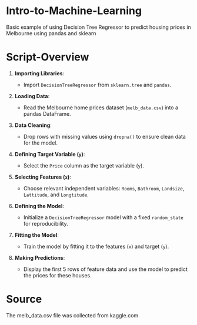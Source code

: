 # Intro-to-Machine-Learning
Basic example of using Decision Tree Regressor to predict housing prices in Melbourne using pandas and sklearn

# Script-Overview
1. **Importing Libraries**:
   - Import `DecisionTreeRegressor` from `sklearn.tree` and `pandas`.

2. **Loading Data**:
   - Read the Melbourne home prices dataset (`melb_data.csv`) into a pandas DataFrame.

3. **Data Cleaning**:
   - Drop rows with missing values using `dropna()` to ensure clean data for the model.

4. **Defining Target Variable (`y`)**:
   - Select the `Price` column as the target variable (`y`).

5. **Selecting Features (`x`)**:
   - Choose relevant independent variables: `Rooms`, `Bathroom`, `Landsize`, `Lattitude`, and `Longtitude`.

6. **Defining the Model**:
   - Initialize a `DecisionTreeRegressor` model with a fixed `random_state` for reproducibility.

7. **Fitting the Model**:
   - Train the model by fitting it to the features (`x`) and target (`y`).

8. **Making Predictions**:
   - Display the first 5 rows of feature data and use the model to predict the prices for these houses.

# Source
The melb_data.csv file was collected from kaggle.com
